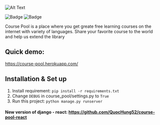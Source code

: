 ![Alt Text](https://github.com/QuocHung52/course_pool/blob/master/courses/static/courses/img/logo.png) 

![Badge](https://img.shields.io/badge/python-3.8.7-0?logo=Python&color=blue)
![Badge](https://img.shields.io/badge/django-3.2-0?logo=Django&color=success)

Course Pool is a place where you get greate free learning courses on the internet with variety of languages. Share your favorite course to the world and help us extend the library

## Quick demo:
https://course-pool.herokuapp.com/


## Installation & Set up
1. Install requirement: ```pip install -r requirements.txt ```
2. Change ```DEBUG``` in course_pool/settings.py to ```True```
3. Run this project: ``` python manage.py runserver ```

#### New version of django - react: https://github.com/QuocHung52/course-pool-react
